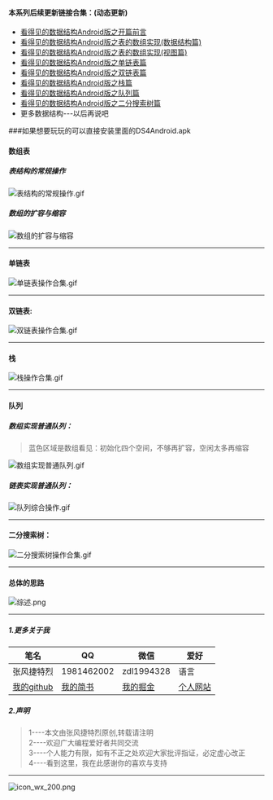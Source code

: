 
#### 本系列后续更新链接合集：(动态更新)
- [看得见的数据结构Android版之开篇前言](https://juejin.im/post/5bf52228e51d4542fc64d92f)
- [看得见的数据结构Android版之表的数组实现(数据结构篇)](https://juejin.im/post/5bf626c5e51d450d5441721d)
- [看得见的数据结构Android版之表的数组实现(视图篇)](https://juejin.im/post/5bf75f4f6fb9a049c6437d6f)
- [看得见的数据结构Android版之单链表篇](https://juejin.im/post/5bf8be9251882516be2ed1ad)
- [看得见的数据结构Android版之双链表篇](https://www.jianshu.com/p/99480ab87127)
- [看得见的数据结构Android版之栈篇](https://www.jianshu.com/p/f3c7f2f64772)
- [看得见的数据结构Android版之队列篇](https://www.jianshu.com/p/152badcceead)
- [看得见的数据结构Android版之二分搜索树篇](https://juejin.im/post/5bf9edc56fb9a049ed3087cd)
-  更多数据结构---以后再说吧

###如果想要玩玩的可以直接安装里面的DS4Android.apk

#### 数组表

##### 表结构的常规操作

![表结构的常规操作.gif](https://upload-images.jianshu.io/upload_images/9414344-ec41a4b8c46a722f.gif?imageMogr2/auto-orient/strip)

##### 数组的扩容与缩容

![数组的扩容与缩容](https://upload-images.jianshu.io/upload_images/9414344-cd9e34edd4e06e31.gif?imageMogr2/auto-orient/strip)

---

#### 单链表

![单链表操作合集.gif](https://upload-images.jianshu.io/upload_images/9414344-d4b27f8f2eda6157.gif?imageMogr2/auto-orient/strip)


---

#### 双链表:

![双链表操作合集.gif](https://upload-images.jianshu.io/upload_images/9414344-b9130b82af8767fb.gif?imageMogr2/auto-orient/strip)


---

#### 栈

![栈操作合集.gif](https://upload-images.jianshu.io/upload_images/9414344-1d4016ae98a8a33f.gif?imageMogr2/auto-orient/strip)

---

#### 队列
##### 数组实现普通队列：
>蓝色区域是数组看见：初始化四个空间，不够再扩容，空闲太多再缩容

![数组实现普通队列.gif](https://upload-images.jianshu.io/upload_images/9414344-cc02cd46cad5f6c0.gif?imageMogr2/auto-orient/strip)

##### 链表实现普通队列：

![队列综合操作.gif](https://upload-images.jianshu.io/upload_images/9414344-ab1590aa27b4fced.gif?imageMogr2/auto-orient/strip)

---

#### 二分搜索树：

![二分搜索树操作合集.gif](https://upload-images.jianshu.io/upload_images/9414344-175cf562b3795815.gif?imageMogr2/auto-orient/strip)

---

#### 总体的思路

![综述.png](https://upload-images.jianshu.io/upload_images/9414344-99a900ad5ffc4ac5.png?imageMogr2/auto-orient/strip%7CimageView2/2/w/1240)


---

##### 1.更多关于我

笔名 | QQ|微信|爱好
---|---|---|---|
张风捷特烈 | 1981462002|zdl1994328|语言
 [我的github](https://github.com/toly1994328)|[我的简书](https://www.jianshu.com/u/e4e52c116681)|[我的掘金](https://juejin.im/user/5b42c0656fb9a04fe727eb37)|[个人网站](http://www.toly1994.com)

##### 2.声明
>1----本文由张风捷特烈原创,转载请注明  
2----欢迎广大编程爱好者共同交流  
3----个人能力有限，如有不正之处欢迎大家批评指证，必定虚心改正   
4----看到这里，我在此感谢你的喜欢与支持

---

![icon_wx_200.png](https://upload-images.jianshu.io/upload_images/9414344-8a0c95a090041a0d.png?imageMogr2/auto-orient/strip%7CimageView2/2/w/1240)
